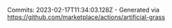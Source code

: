 Commits: 2023-02-17T11:34:03.128Z - Generated via https://github.com/marketplace/actions/artificial-grass
<br>
